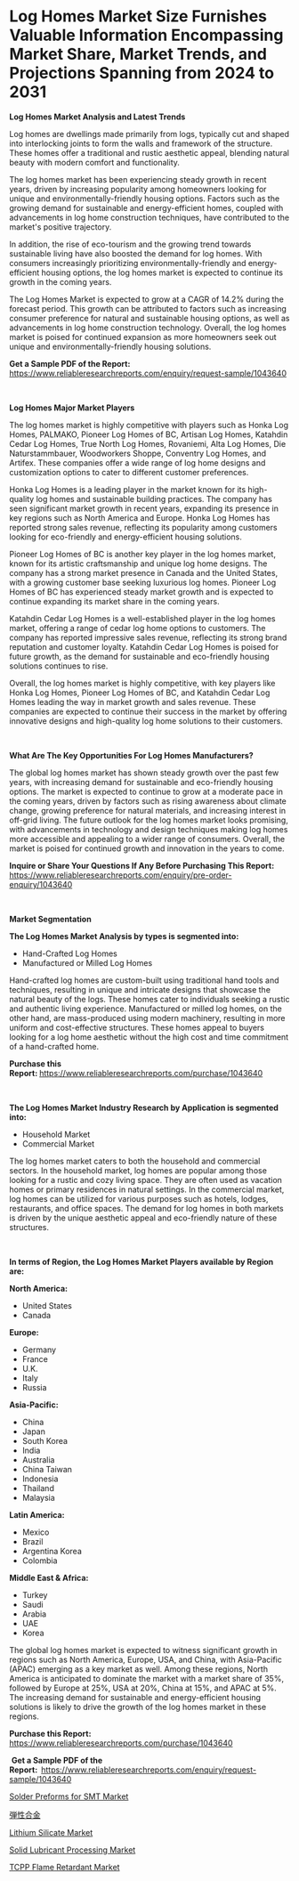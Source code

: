 <p><h1>Log Homes Market Size Furnishes Valuable Information Encompassing Market Share, Market Trends, and Projections Spanning from 2024 to 2031</h1></p><p><strong>Log Homes Market Analysis and Latest Trends</strong></p>
<p><p>Log homes are dwellings made primarily from logs, typically cut and shaped into interlocking joints to form the walls and framework of the structure. These homes offer a traditional and rustic aesthetic appeal, blending natural beauty with modern comfort and functionality.</p><p>The log homes market has been experiencing steady growth in recent years, driven by increasing popularity among homeowners looking for unique and environmentally-friendly housing options. Factors such as the growing demand for sustainable and energy-efficient homes, coupled with advancements in log home construction techniques, have contributed to the market's positive trajectory.</p><p>In addition, the rise of eco-tourism and the growing trend towards sustainable living have also boosted the demand for log homes. With consumers increasingly prioritizing environmentally-friendly and energy-efficient housing options, the log homes market is expected to continue its growth in the coming years.</p><p>The Log Homes Market is expected to grow at a CAGR of 14.2% during the forecast period. This growth can be attributed to factors such as increasing consumer preference for natural and sustainable housing options, as well as advancements in log home construction technology. Overall, the log homes market is poised for continued expansion as more homeowners seek out unique and environmentally-friendly housing solutions.</p></p>
<p><strong>Get a Sample PDF of the Report:&nbsp;</strong> <a href="https://www.reliableresearchreports.com/enquiry/request-sample/1043640">https://www.reliableresearchreports.com/enquiry/request-sample/1043640</a></p>
<p>&nbsp;</p>
<p><strong>Log Homes Major Market Players</strong></p>
<p><p>The log homes market is highly competitive with players such as Honka Log Homes, PALMAKO, Pioneer Log Homes of BC, Artisan Log Homes, Katahdin Cedar Log Homes, True North Log Homes, Rovaniemi, Alta Log Homes, Die Naturstammbauer, Woodworkers Shoppe, Conventry Log Homes, and Artifex. These companies offer a wide range of log home designs and customization options to cater to different customer preferences.</p><p>Honka Log Homes is a leading player in the market known for its high-quality log homes and sustainable building practices. The company has seen significant market growth in recent years, expanding its presence in key regions such as North America and Europe. Honka Log Homes has reported strong sales revenue, reflecting its popularity among customers looking for eco-friendly and energy-efficient housing solutions.</p><p>Pioneer Log Homes of BC is another key player in the log homes market, known for its artistic craftsmanship and unique log home designs. The company has a strong market presence in Canada and the United States, with a growing customer base seeking luxurious log homes. Pioneer Log Homes of BC has experienced steady market growth and is expected to continue expanding its market share in the coming years.</p><p>Katahdin Cedar Log Homes is a well-established player in the log homes market, offering a range of cedar log home options to customers. The company has reported impressive sales revenue, reflecting its strong brand reputation and customer loyalty. Katahdin Cedar Log Homes is poised for future growth, as the demand for sustainable and eco-friendly housing solutions continues to rise.</p><p>Overall, the log homes market is highly competitive, with key players like Honka Log Homes, Pioneer Log Homes of BC, and Katahdin Cedar Log Homes leading the way in market growth and sales revenue. These companies are expected to continue their success in the market by offering innovative designs and high-quality log home solutions to their customers.</p></p>
<p>&nbsp;</p>
<p><strong>What Are The Key Opportunities For Log Homes Manufacturers?</strong></p>
<p><p>The global log homes market has shown steady growth over the past few years, with increasing demand for sustainable and eco-friendly housing options. The market is expected to continue to grow at a moderate pace in the coming years, driven by factors such as rising awareness about climate change, growing preference for natural materials, and increasing interest in off-grid living. The future outlook for the log homes market looks promising, with advancements in technology and design techniques making log homes more accessible and appealing to a wider range of consumers. Overall, the market is poised for continued growth and innovation in the years to come.</p></p>
<p><strong>Inquire or Share Your Questions If Any Before Purchasing This Report:</strong> <a href="https://www.reliableresearchreports.com/enquiry/pre-order-enquiry/1043640">https://www.reliableresearchreports.com/enquiry/pre-order-enquiry/1043640</a></p>
<p>&nbsp;</p>
<p><strong>Market Segmentation</strong></p>
<p><strong>The Log Homes Market Analysis by types is segmented into:</strong></p>
<p><ul><li>Hand-Crafted Log Homes</li><li>Manufactured or Milled Log Homes</li></ul></p>
<p><p>Hand-crafted log homes are custom-built using traditional hand tools and techniques, resulting in unique and intricate designs that showcase the natural beauty of the logs. These homes cater to individuals seeking a rustic and authentic living experience. Manufactured or milled log homes, on the other hand, are mass-produced using modern machinery, resulting in more uniform and cost-effective structures. These homes appeal to buyers looking for a log home aesthetic without the high cost and time commitment of a hand-crafted home.</p></p>
<p><strong>Purchase this Report:&nbsp;</strong><a href="https://www.reliableresearchreports.com/purchase/1043640">https://www.reliableresearchreports.com/purchase/1043640</a></p>
<p>&nbsp;</p>
<p><strong>The Log Homes Market Industry Research by Application is segmented into:</strong></p>
<p><ul><li>Household Market</li><li>Commercial Market</li></ul></p>
<p><p>The log homes market caters to both the household and commercial sectors. In the household market, log homes are popular among those looking for a rustic and cozy living space. They are often used as vacation homes or primary residences in natural settings. In the commercial market, log homes can be utilized for various purposes such as hotels, lodges, restaurants, and office spaces. The demand for log homes in both markets is driven by the unique aesthetic appeal and eco-friendly nature of these structures.</p></p>
<p>&nbsp;</p>
<p><strong>In terms of Region, the Log Homes Market Players available by Region are:</strong></p>
<p>
    <p> <strong> North America: </strong>
        <ul>
            <li>United States</li>
            <li>Canada</li>
        </ul>
        </p> 
    <p> <strong> Europe: </strong>
        <ul>
            <li>Germany</li>
            <li>France</li>
            <li>U.K.</li>
            <li>Italy</li>
            <li>Russia</li>
        </ul>
        </p> 
    <p> <strong> Asia-Pacific: </strong>
        <ul>
            <li>China</li>
            <li>Japan</li>
            <li>South Korea</li>
            <li>India</li>
            <li>Australia</li>
            <li>China Taiwan</li>
            <li>Indonesia</li>
            <li>Thailand</li>
            <li>Malaysia</li>
        </ul>
        </p> 
    <p> <strong> Latin America: </strong>
        <ul>
            <li>Mexico</li>
            <li>Brazil</li>
            <li>Argentina Korea</li>
            <li>Colombia</li>
        </ul>
        </p> 
    <p> <strong> Middle East & Africa: </strong>
        <ul>
            <li>Turkey</li>
            <li>Saudi</li>
            <li>Arabia</li>
            <li>UAE</li>
            <li>Korea</li>
        </ul>
    </p>
    </p>
<p><p>The global log homes market is expected to witness significant growth in regions such as North America, Europe, USA, and China, with Asia-Pacific (APAC) emerging as a key market as well. Among these regions, North America is anticipated to dominate the market with a market share of 35%, followed by Europe at 25%, USA at 20%, China at 15%, and APAC at 5%. The increasing demand for sustainable and energy-efficient housing solutions is likely to drive the growth of the log homes market in these regions.</p></p>
<p><strong>Purchase this Report: </strong><a href="https://www.reliableresearchreports.com/purchase/1043640">https://www.reliableresearchreports.com/purchase/1043640</a></p>
<p>&nbsp;<strong>Get a Sample PDF of the Report:&nbsp;&nbsp;</strong><a href="https://www.reliableresearchreports.com/enquiry/request-sample/1043640">https://www.reliableresearchreports.com/enquiry/request-sample/1043640</a></p>
<p><strong></strong></p>
<p><p><a href="https://issuu.com/reportprime-2/docs/solder-preforms-for-smt-market-size-2030.pptx">Solder Preforms for SMT Market</a></p><p><a href="https://github.com/jkjreqjscoxx7/Market-Research-Report-List-1/blob/main/7194322191745.md">弾性合金</a></p><p><a href="https://github.com/brenzgnarento/Market-Research-Report-List-1/blob/main/lithium-silicate-market.md">Lithium Silicate Market</a></p><p><a href="https://issuu.com/reportprime-2/docs/solid-lubricant-processing-market-size-2030.pptx">Solid Lubricant Processing Market</a></p><p><a href="https://github.com/jerrycopelandthomaswsqd8q/Market-Research-Report-List-1/blob/main/tcpp-flame-retardant-market.md">TCPP Flame Retardant Market</a></p></p>